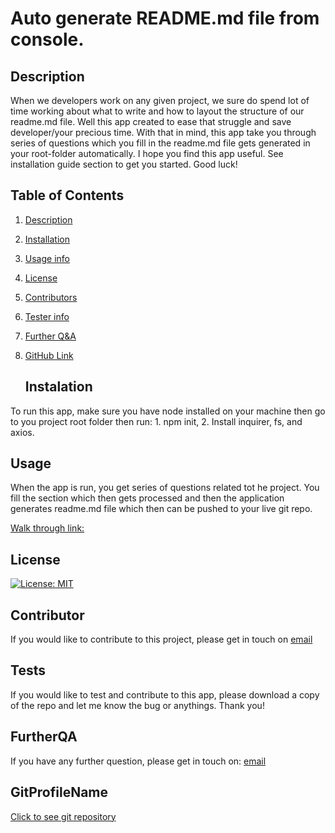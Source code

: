 
  
  #    Auto generate README.md file from console.   <a name="title-0"></a>
  ##  Description <a name="description-1"></a>
     
When we developers work on any given project, we sure do spend lot of time working about what to write and how to layout the structure of our readme.md file. Well this app created to ease that struggle and save developer/your precious time. With that in mind, this app take you through series of questions which you fill in the readme.md file gets generated in your root-folder automatically. I hope you find this app useful. See installation guide section to get you started. Good luck!
   
   
## Table of Contents

   
1. [Description](#description-1)
   
2. [Installation](#instalation-2)
   
3. [Usage info](#usage-3)
   
4. [License](#license-4)
   
5. [Contributors](#contributor-5)
   
6. [Tester info](#tests-6)
   
7. [Further Q&A](#frutherQA-7)
   
8. [GitHub Link](#gitProfileName-8)
   
   ##  Instalation <a name="instalation-2"></a>
      
To run this app, make sure you have node installed on your machine then go to you project root folder then run: 1. npm init, 2. Install inquirer, fs, and axios.

   ##  Usage<a name="usage-3"></a>
      
When the app is run, you get series of questions related tot he project. You fill the section which then gets processed and then the application generates readme.md file which then can be pushed to your live git repo. 
      
[Walk through link:](undefined) 

   ##  License <a name="license-4"></a>
      
[![License: MIT](https://img.shields.io/badge/License-MIT-yellow.svg)](https://opensource.org/licenses/MIT)

   ##  Contributor <a name="contributor-5"></a>
      
If you would like to contribute to this project, please get in touch on [email](mailto:zakaria.khan@zaksweb.co.uk)

   ##  Tests <a name="tests-6"></a>
      
If you would like to test and contribute to this app, please download a copy of the repo and let me know the bug or anythings. Thank you!

   ##  FurtherQA <a name="frutherQA-7"></a>
      
If you have any further question, please get in touch on: [email](zakaria.khan@zaksweb.co.uk)

   ##  GitProfileName <a name="gitProfileName-8"></a>
      
[Click to see git repository](https://github.com/Zakaria1986)
   